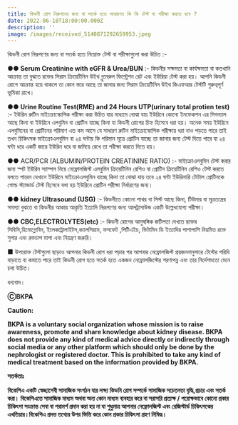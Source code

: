 ```yaml
---
title: কিডনী রোগ নিরুপনের জন্য বা সতর্ক হতে সাধারণত কি কি টেস্ট বা পরীক্ষা করতে হবে ?
date: 2022-06-18T18:00:00.000Z
description: ''
image: /images/received_5140871292659953.jpeg
---
```


কিডনী রোগ নিরূপণের জন্য বা সতর্ক হতে নিম্নোক্ত টেস্ট বা পরীক্ষাগুলো করা উচিত :-

**●● Serum Creatinine with eGFR & Urea/BUN** :- কিডনীর সক্ষমতা বা কার্যক্ষমতা বা কতখানি আক্রান্ত তা বুঝতে রক্তের সিরাম ক্রিয়েটিনিন উইথ গ্লুমেরুল ফিল্ট্রেশন রেট এবং ইউরিয়া টেস্ট করা হয়। আপনি কিডনী রোগে আক্রান্ত হয়ে থাকলে তা কোন স্তরে আছে তা জানার জন্য সিরাম ক্রিয়েটিনিন উইথ জিএফআর টেস্টটি গুরুত্বপূর্ণ ভূমিকা রাখে।

**●● Urine Routine Test(RME) and 24 Hours UTP(urinary total protien test)** :- ইউরিন রুটিন মাইক্রোস্কোপিক পরীক্ষা করা উচিত যার মাধ্যমে বোঝা যায় ইউরিনে কোনো ইনফেকশন এর সিগন্যাল আছে কিনা বা ইউরিনে এলবুমিন বা প্রোটিন যাচ্ছে কিনা যা কিডনী রোগের চিহ্ন হিসেবে ধরা হয়। অনেক সময় ইউরিনে এলবুমিনের বা প্রোটিনের পরিমাণ এত কম আসে যে সাধারণ রুটিন মাইক্রোস্কোপিক পরীক্ষায় ধরা নাও পড়তে পারে তাই তখন চিকিৎসক মাইক্রোএলবুমিন বা ২৪ ঘন্টায় কি পরিমান মূত্রে প্রোটিন যাচ্ছে তা জানার জন্য টেস্ট দিতে পারে যা ২৪ ঘন্টা ধরে একটি জারে ইউরিন ধরে বা জমিয়ে রেখে তা পরীক্ষা করতে দিতে হয়।

●● ACR/PCR (ALBUMIN/PROTEIN CREATININE RATIO) :-  মাইক্রোএলবুমিন টেস্ট করার জন্য স্পট ইউরিন স্যাম্পল নিয়ে নেফ্রোলজিস্ট এলবুমিন ক্রিয়েটিনিন রেশিও বা প্রোটিন ক্রিয়েটিনিন রেশিও টেস্ট করতে বলতে পারেন যেখানে ইউরিনে মাইক্রোএলবুমিন যাচ্ছে কিনা তা বোঝা যায় তবে ২৪ ঘন্টা ইউরিনারি টোটাল প্রোটিনকে গোল্ড স্ট্যান্ডার্ড টেস্ট হিসেবে বলা হয় ইউরিনে প্রোটিন পরীক্ষা নির্ধারণের জন্য।

**●● kidney Ultrasound (USG)** :- কিডনীতে কোনো পাথর বা সিস্ট আছে কিনা, টিউমার বা মূত্রতন্ত্রের সমস্যা বুঝতে বা কিডনীর আকার আকৃতি ইত্যাদি নিরূপণের জন্য আলট্রাসাউন্ড একটি উল্লেখযোগ্য পরীক্ষা।

**●● CBC,ELECTROLYTES(etc)** :- কিডনী রোগের আনুষঙ্গিক জটিলতা দেখতে রক্তের সিবিসি,হিমোগ্লোবিন, ইলেকট্রোলাইটস,ক্যালসিয়াম, ফসফেট ,পিটিএইচ, ভিটামিন ডি ইত্যাদির পাশাপাশি নিয়মিত রক্তে সুগার এবং রক্তচাপ মাপা এবং নিয়ন্ত্রণ জরুরি।

■ উপরোক্ত টেস্টগুলো ছাড়াও আপনার কিডনী রোগ ধরা পড়ার পর আপনার নেফ্রোলজিস্ট প্রয়জননানুসারে টেস্টের পরিধি বাড়াতে বা কমাতে পারে তাই কিডনী রোগ হতে সতর্ক হতে একজন নেফ্রোলজিস্টের শরণাপন্ন এবং তার নির্দেশমতো মেনে চলা উচিত।

ধন্যবাদ।

**ⒸBKPA**

**Caution:**

**BKPA is a voluntary social organization whose mission is to raise awareness, promote and share knowledge about kidney disease. BKPA does not provide any kind of medical advice directly or indirectly through social media or any other platform which should only be done by the nephrologist or registered doctor. This is prohibited to take any kind of medical treatment based on the information provided by BKPA.**

**সতর্কতাঃ**

**বিকেপিএ একটি স্বেচ্ছাসেবী সামাজিক সংগঠন যার লক্ষ্য কিডনি রোগ সম্পর্কে সামাজিক সচেতনতা বৃদ্ধি,প্রচার এবং সতর্ক করা। বিকেপিএতে সামাজিক মাধ্যম অথবা অন্য কোন মাধ্যম ব্যবহার করে বা সরাসরি প্রত্যক্ষ / পরোক্ষভাবে কোনো প্রকার চিকিৎসা সংক্রান্ত সেবা বা পরামর্শ প্রদান করা হয় না যা শুধুমাত্র আপনার নেফ্রোলজিস্ট এবং রেজিস্টার্ড চিকিৎসকের এখতিয়ার।বিকেপিএ প্রদত্ত তথ্যের উপর ভিত্তি করে কোন প্রকার চিকিৎসা গ্রহণ নিষিদ্ধ।**
